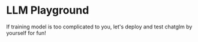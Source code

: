 # LLM Playground

If training model is too complicated to you, let's deploy and test chatglm by yourself for fun!
